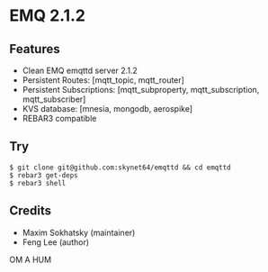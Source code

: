EMQ 2.1.2
=========

Features
--------

* Clean EMQ emqttd server 2.1.2
* Persistent Routes: [mqtt_topic, mqtt_router]
* Persistent Subscriptions: [mqtt_subproperty, mqtt_subscription, mqtt_subscriber]
* KVS database: [mnesia, mongodb, aerospike]
* REBAR3 compatible

Try
---

```shell
$ git clone git@github.com:skynet64/emqttd && cd emqttd
$ rebar3 get-deps
$ rebar3 shell
```

Credits
-------

* Maxim Sokhatsky (maintainer)
* Feng Lee (author)

OM A HUM

